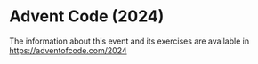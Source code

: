 # Advent Code (2024)

The information about this event and its exercises are available in https://adventofcode.com/2024
